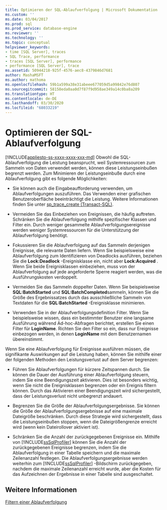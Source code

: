 ```yaml
---
title: Optimieren der SQL-Ablaufverfolgung | Microsoft Dokumentation
ms.custom: ''
ms.date: 03/04/2017
ms.prod: sql
ms.prod_service: database-engine
ms.reviewer: ''
ms.technology: ''
ms.topic: conceptual
helpviewer_keywords:
- time [SQL Server], traces
- SQL Trace, performance
- traces [SQL Server], performance
- performance [SQL Server], trace
ms.assetid: 50944218-925f-4576-aec8-4379846d7681
author: MashaMSFT
ms.author: mathoma
ms.openlocfilehash: 59b1a599a38e31abeee677059d5a99842e76d807
ms.sourcegitcommit: 58158eda0aa0d7f87f9d958ae349a14c0ba8a209
ms.translationtype: HT
ms.contentlocale: de-DE
ms.lasthandoff: 03/30/2020
ms.locfileid: "68033219"
---
```

# <a name="optimize-sql-trace"></a>Optimieren der SQL-Ablaufverfolgung
[!INCLUDE[appliesto-ss-xxxx-xxxx-xxx-md](../../includes/appliesto-ss-xxxx-xxxx-xxx-md.md)]
  Obwohl die SQL-Ablaufverfolgung die Leistung beansprucht, weil Systemressourcen zum Sammeln von Daten verwendet werden, können diese Leistungseinbußen begrenzt werden. Zum Minimieren der Leistungseinbuße durch eine Ablaufverfolgung gibt es folgende Möglichkeiten:  
  
-   Sie können auch die Eingabeaufforderung verwenden, um Ablaufverfolgungen auszuführen. Das Verwenden einer grafischen Benutzeroberfläche beeinträchtigt die Leistung. Weitere Informationen finden Sie unter [sp_trace_create &#40;Transact-SQL&#41;](../../relational-databases/system-stored-procedures/sp-trace-create-transact-sql.md).  
  
-   Vermeiden Sie das Einbeziehen von Ereignissen, die häufig auftreten. Schränken Sie die Ablaufverfolgung mithilfe spezifischer Klassen und Filter ein. Durch weniger gesammelte Ablaufverfolgungsereignisse werden weniger Systemressourcen für die Unterstützung der Ablaufverfolgung benötigt.  
  
-   Fokussieren Sie die Ablaufverfolgung auf das Sammeln derjenigen Ereignisse, die relevante Daten liefern. Wenn Sie beispielsweise eine Ablaufverfolgung zum Identifizieren von Deadlocks ausführen, beziehen Sie die **Lock:Deadlock** -Ereignisklasse ein, nicht aber **Lock:Acquired** . Wenn Sie beide Ereignisklassen einbeziehen, muss von der Ablaufverfolgung auf jede angeforderte Sperre reagiert werden, was die Ausführungskosten verdoppelt.  
  
-   Vermeiden Sie das Sammeln doppelter Daten. Wenn Sie beispielsweise **SQL:BatchStarted** und **SQL:BatchCompleted**sammeln, können Sie die Größe des Ergebnissatzes durch das ausschließliche Sammeln von Textdaten für die **SQL:BatchStarted** -Ereignisklasse minimieren.  
  
-   Verwenden Sie in der Ablaufverfolgungsdefinition Filter. Wenn Sie beispielsweise wissen, dass ein bestimmter Benutzer eine langsame Ausführung während Ad-hoc-Abfragen berichtet, erstellen Sie einen Filter für **LoginName**. Richten Sie den Filter so ein, dass nur Ereignisse einbezogen werden, in denen **LoginName** mit dem Benutzernamen übereinstimmt.  
  
 Wenn Sie eine Ablaufverfolgung für Ereignisse ausführen müssen, die signifikante Auswirkungen auf die Leistung haben, können Sie mithilfe einer der folgenden Methoden den Leistungsverlust auf dem Server begrenzen:  
  
-   Führen Sie Ablaufverfolgungen für kürzere Zeitspannen durch. Sie können die Dauer der Ausführung einer Ablaufverfolgung steuern, indem Sie eine Beendigungszeit aktivieren. Dies ist besonders wichtig, wenn Sie nicht die Ereignisklassen begrenzen oder ein Ereignis filtern können. Durch das Aktivieren einer Beendigungszeit wird sichergestellt, dass der Leistungsverlust nicht unbegrenzt andauert.  
  
-   Begrenzen Sie die Größe der Ablaufverfolgungsergebnisse. Sie können die Größe der Ablaufverfolgungsergebnisse auf eine maximale Dateigröße beschränken. Durch diese Strategie wird sichergestellt, dass die Leistungseinbußen stoppen, wenn die Dateigrößengrenze erreicht wird (wenn kein Dateirollover aktiviert ist).  
  
-   Schränken Sie die Anzahl der zurückgegebenen Ereignisse ein. Mithilfe von [!INCLUDE[ssSqlProfiler](../../includes/sssqlprofiler-md.md)] können Sie die Anzahl der zurückgegebenen Ereignisse begrenzen, indem Sie die Ablaufverfolgung in einer Tabelle speichern und die maximale Zeilenanzahl festlegen. Die Ablaufverfolgungsergebnisse werden weiterhin zum [!INCLUDE[ssSqlProfiler](../../includes/sssqlprofiler-md.md)] -Bildschirm zurückgegeben, nachdem die maximale Zeilenanzahl erreicht wurde, aber die Kosten für das Aufzeichnen der Ergebnisse in einer Tabelle sind ausgeschaltet.  
  
## <a name="see-also"></a>Weitere Informationen  
 [Filtern einer Ablaufverfolgung](../../relational-databases/sql-trace/filter-a-trace.md)  
  
  
